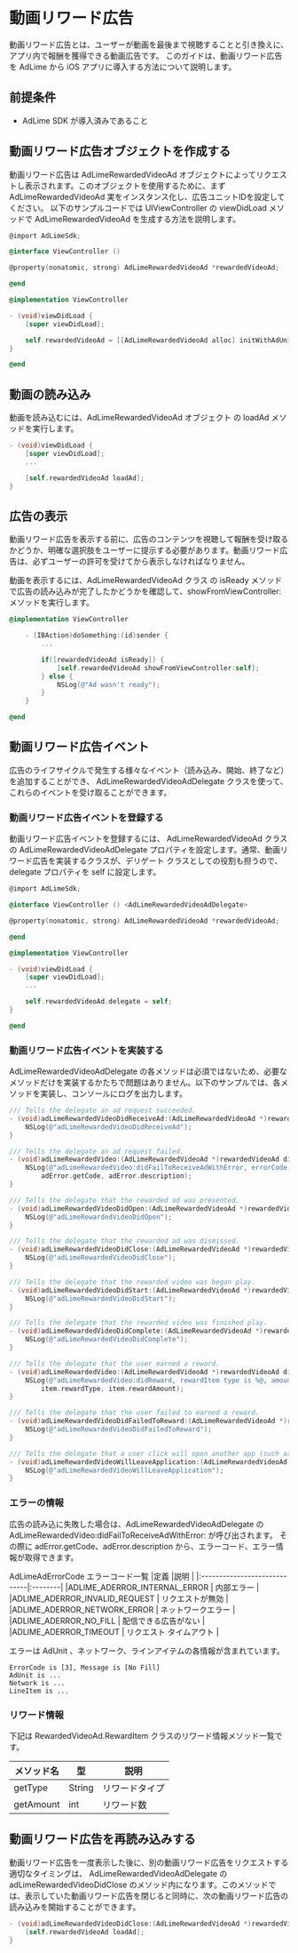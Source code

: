 # 動画リワード広告
動画リワード広告とは、ユーザーが動画を最後まで視聴することと引き換えに、アプリ内で報酬を獲得できる動画広告です。
このガイドは、動画リワード広告を AdLime から iOS アプリに導入する方法について説明します。

## 前提条件
- AdLime SDK が導入済みであること

## 動画リワード広告オブジェクトを作成する
動画リワード広告は AdLimeRewardedVideoAd オブジェクトによってリクエストし表示されます。このオブジェクトを使用するために、まず AdLimeRewardedVideoAd 実をインスタンス化し、広告ユニットIDを設定してください。
以下のサンプルコードでは UIViewController の viewDidLoad メソッドで AdLimeRewardedVideoAd を生成する方法を説明します。

```objectivec
@import AdLimeSdk;

@interface ViewController ()

@property(nonatomic, strong) AdLimeRewardedVideoAd *rewardedVideoAd;

@end

@implementation ViewController

- (void)viewDidLoad {
    [super viewDidLoad];

    self.rewardedVideoAd = [[AdLimeRewardedVideoAd alloc] initWithAdUnitId:@"AdUnit_ID"];
}

@end
```

## 動画の読み込み

動画を読み込むには、AdLimeRewardedVideoAd オブジェクト の loadAd メソッドを実行します。

```objectivec
- (void)viewDidLoad {
    [super viewDidLoad];
    ...

    [self.rewardedVideoAd loadAd];
}
```

## 広告の表示
動画リワード広告を表示する前に、広告のコンテンツを視聴して報酬を受け取るかどうか、明確な選択肢をユーザーに提示する必要があります。動画リワード広告は、必ずユーザーの許可を受けてから表示しなければなりません。

動画を表示するには、AdLimeRewardedVideoAd クラス の isReady メソッド で広告の読み込みが完了したかどうかを確認して、showFromViewController: メソッドを実行します。

```objectivec
@implementation ViewController

    - (IBAction)doSomething:(id)sender {
        ...

        if([rewardedVideoAd isReady]) {
            [self.rewardedVideoAd showFromViewController:self];
        } else {
            NSLog(@"Ad wasn't ready");
        }
    }

@end
```

## 動画リワード広告イベント

広告のライフサイクルで発生する様々なイベント（読み込み、開始、終了など）を追加することができ、
AdLimeRewardedVideoAdDelegate クラスを使って、これらのイベントを受け取ることができます。

### 動画リワード広告イベントを登録する

動画リワード広告イベントを登録するには、 AdLimeRewardedVideoAd クラスの AdLimeRewardedVideoAdDelegate プロパティを設定します。通常、動画リワード広告を実装するクラスが、デリゲート クラスとしての役割も担うので、delegate プロパティを self に設定します。

```objectivec
@import AdLimeSdk;

@interface ViewController () <AdLimeRewardedVideoAdDelegate>

@property(nonatomic, strong) AdLimeRewardedVideoAd *rewardedVideoAd;

@end

@implementation ViewController

- (void)viewDidLoad {
    [super viewDidLoad];
    ...

    self.rewardedVideoAd.delegate = self;
}

@end
```

### 動画リワード広告イベントを実装する
AdLimeRewardedVideoAdDelegate の各メソッドは必須ではないため、必要なメソッドだけを実装するかたちで問題はありません。以下のサンプルでは、各メソッドを実装し、コンソールにログを出力します。

```objectivec
/// Tells the delegate an ad request succeeded.
- (void)adLimeRewardedVideoDidReceiveAd:(AdLimeRewardedVideoAd *)rewardedVideoAd {
    NSLog(@"adLimeRewardedVideoDidReceiveAd");
}

/// Tells the delegate an ad request failed.
- (void)adLimeRewardedVideo:(AdLimeRewardedVideoAd *)rewardedVideoAd didFailToReceiveAdWithError:(AdLimeAdError *)adError {
    NSLog(@"adLimeRewardedVideo:didFailToReceiveAdWithError, errorCode is %d, errorMessage is %@",
        adError.getCode, adError.description);
}

/// Tells the delegate that the rewarded ad was presented.
- (void)adLimeRewardedVideoDidOpen:(AdLimeRewardedVideoAd *)rewardedVideoAd {
    NSLog(@"adLimeRewardedVideoDidOpen");
}

/// Tells the delegate that the rewarded ad was dismissed.
- (void)adLimeRewardedVideoDidClose:(AdLimeRewardedVideoAd *)rewardedVideoAd {
    NSLog(@"adLimeRewardedVideoDidClose");
}

/// Tells the delegate that the rewarded video was began play.
- (void)adLimeRewardedVideoDidStart:(AdLimeRewardedVideoAd *)rewardedVideoAd {
    NSLog(@"adLimeRewardedVideoDidStart");
}

/// Tells the delegate that the rewarded video was finished play.
- (void)adLimeRewardedVideoDidComplete:(AdLimeRewardedVideoAd *)rewardedVideoAd {
    NSLog(@"adLimeRewardedVideoDidComplete");
}

/// Tells the delegate that the user earned a reward.
- (void)adLimeRewardedVideo:(AdLimeRewardedVideoAd *)rewardedVideoAd didReward:(AdLimeRewardItem *)item {
    NSLog(@"adLimeRewardedVideo:didReward, rewardItem type is %@, amount is %d",
        item.rewardType, item.rewardAmount);
}

/// Tells the delegate that the user failed to earned a reward.
- (void)adLimeRewardedVideoDidFailedToReward:(AdLimeRewardedVideoAd *)rewardedVideoAd {
    NSLog(@"adLimeRewardedVideoDidFailedToReward");
}

/// Tells the delegate that a user click will open another app (such as the App Store), backgrounding the current app.
- (void)adLimeRewardedVideoWillLeaveApplication:(AdLimeRewardedVideoAd *)rewardedVideoAd {
    NSLog(@"adLimeRewardedVideoWillLeaveApplication");
}
```

### エラーの情報

広告の読み込に失敗した場合は、AdLimeRewardedVideoAdDelegate の AdLimeRewardedVideo:didFailToReceiveAdWithError: が呼び出されます。 その際に adError.getCode、adError.description から、エラーコード、エラー情報が取得できます。

AdLimeAdErrorCode エラーコード一覧
|定義                           |説明    |
|:-----------------------------|:--------|
|ADLIME_ADERROR_INTERNAL_ERROR  | 内部エラー |
|ADLIME_ADERROR_INVALID_REQUEST | リクエストが無効 |
|ADLIME_ADERROR_NETWORK_ERROR   | ネットワークエラー |
|ADLIME_ADERROR_NO_FILL         | 配信できる広告がない    |
|ADLIME_ADERROR_TIMEOUT         | リクエスト タイムアウト |

エラーは AdUnit 、ネットワーク、ラインアイテムの各情報が含まれています。

```
ErrorCode is [3], Message is [No Fill]
AdUnit is ...
Network is ...
LineItem is ...
```

### リワード情報

下記は RewardedVideoAd.RewardItem クラスのリワード情報メソッド一覧です。

|メソッド名  |型          | 説明        |
|----------|------------|-------------|
|getType   | String     |リワードタイプ |
|getAmount | int        | リワード数    |

## 動画リワード広告を再読み込みする

動画リワード広告を一度表示した後に、別の動画リワード広告をリクエストする適切なタイミングは、 AdLimeRewardedVideoAdDelegate の adLimeRewardedVideoDidClose のメソッド内になります。このメソッドでは、表示していた動画リワード広告を閉じると同時に、次の動画リワード広告の読み込みを開始することができます。

```objectivec
- (void)adLimeRewardedVideoDidClose:(AdLimeRewardedVideoAd *)rewardedVideoAd {
    [self.rewardedVideoAd loadAd];
}
```